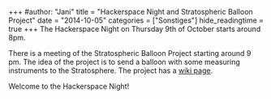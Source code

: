 +++
#author: "Jani"
title = "Hackerspace Night and Stratospheric Balloon Project"
date = "2014-10-05"
categories = ["Sonstiges"]
hide_readingtime = true
+++
The Hackerspace Night on Thursday 9th of October starts around 8pm.

There is a meeting of the Stratospheric Balloon Project starting around 9 pm. The idea of the project is to send a balloon with some measuring instruments to the Stratosphere. The project has a [wiki page](http://frrm.de/wiki/index.php/Stratosph%C3%A4renballon).

Welcome to the Hackerspace Night!
